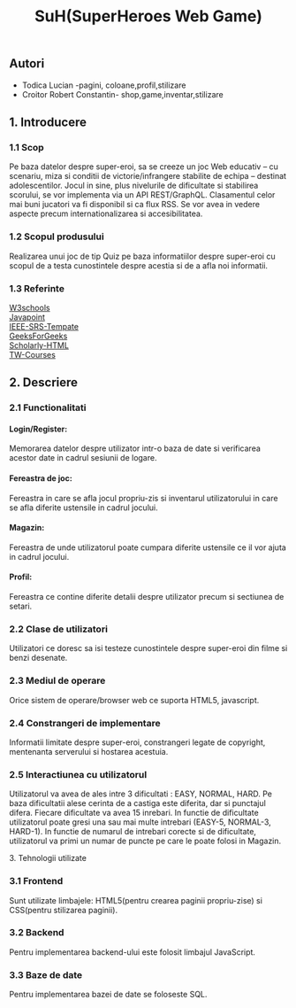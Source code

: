 <!DOCTYPE html>
<html>
<head>
    <meta charset="utf-8">
</head>
    
<body>
        <header>
        <h1>SuH(SuperHeroes Web Game)</h1>
        </header>
        <div role="contentinfo">
            <section typeof="sa:AuthorsList">
            <h2>Autori</h2>
            <ul>
                <li>Todica Lucian -pagini, coloane,profil,stilizare</li>
                <li>Croitor Robert Constantin- shop,game,inventar,stilizare</li>
            </ul>   
        </div>
            <h2>
            <span>1.</span>
            Introducere
            </h2>
            <h3>
            <span>1.1</span>
            Scop
            </h3>
            <p>Pe baza datelor despre super-eroi, sa se creeze un joc Web educativ – cu scenariu, miza si conditii de victorie/infrangere stabilite de echipa – destinat adolescentilor. Jocul in sine, plus nivelurile de dificultate si stabilirea scorului, se vor implementa via un API REST/GraphQL. Clasamentul celor mai buni jucatori va fi disponibil si ca flux RSS. Se vor avea in vedere aspecte precum internationalizarea si accesibilitatea.</p>
            <h3>
            <span>1.2</span>
            Scopul produsului
            </h3>
            <p>Realizarea unui joc de tip Quiz pe baza informatiilor despre super-eroi cu scopul de a testa cunostintele despre acestia si de a afla noi informatii.
            </p>
            <h3>
            <span>1.3</span>
            Referinte
            </h3>
            <a href="https://www.w3schools.com">W3schools</a><br>
            <a href="https://www.javatpoint.com/html-tutorial">Javapoint</a><br>
            <a href="https://github.com/rick4470/IEEE-SRS-Tempate">IEEE-SRS-Tempate</a><br>
            <a href="https://www.geeksforgeeks.org/how-to-make-elements-float-to-center/">GeeksForGeeks</a><br>
            <a href="https://w3c.github.io/scholarly-html/">Scholarly-HTML</a><br>
            <a href="https://profs.info.uaic.ro/~busaco/teach/courses/web/">TW-Courses</a><br>
            <h2>
            <span>2.</span>
            Descriere
            </h2>
            <h3>
            <span>2.1</span>
            Functionalitati
            </h3>
            <h4>Login/Register:</h4>
            <p>Memorarea datelor despre utilizator intr-o baza de date si verificarea acestor date in cadrul sesiunii de logare.</p>
            <h4>Fereastra de joc:</h4>
            <p>Fereastra in care se afla jocul propriu-zis si inventarul utilizatorului in care se afla diferite ustensile in cadrul jocului.</p>
            <h4>Magazin:</h4>
            <p>Fereastra de unde utilizatorul poate cumpara diferite ustensile ce il vor ajuta in cadrul jocului.</p>
            <h4>Profil:</h4>
            <p>Fereastra ce contine diferite detalii despre utilizator precum si sectiunea de setari.</p>
            <h3>
            <span>2.2</span>
            Clase de utilizatori
            </h3>
            <p>Utilizatori ce doresc sa isi testeze cunostintele despre super-eroi din filme si benzi desenate.</p>
            <h3>
            <span>2.3</span>
            Mediul de operare
            </h3>
            <p>Orice sistem de operare/browser web ce suporta HTML5, javascript.</p>
            <h3>
            <span>2.4</span>
            Constrangeri de implementare
            </h3>
            <p>Informatii limitate despre super-eroi, constrangeri legate de copyright, mentenanta serverului si hostarea acestuia.</p>
            <h3>
            <span>2.5</span>
            Interactiunea cu utilizatorul
            </h3>
            <p>Utilizatorul va avea de ales intre 3 dificultati : EASY, NORMAL, HARD. Pe baza dificultatii alese cerinta de a castiga este diferita, dar si punctajul difera. Fiecare dificultate va avea 15 inrebari. In functie de dificultate utilizatorul poate gresi una sau mai multe intrebari (EASY-5, NORMAL-3, HARD-1). In functie de numarul de intrebari corecte si de dificultate, utilizatorul va primi un numar de puncte pe care le poate folosi in Magazin.<p>
            <span>3.</span>
            Tehnologii utilizate
            </h2>
            <h3>
            <span>3.1</span>
            Frontend
            </h3>
            <p>Sunt utilizate limbajele: HTML5(pentru crearea paginii propriu-zise) si CSS(pentru stilizarea paginii). </p>
            <h3>
            <span>3.2</span>
            Backend
            </h3>
            <p>Pentru implementarea backend-ului este folosit limbajul JavaScript. </p>
            <h3>
            <span>3.3</span>
            Baze de date
            </h3>
            <p>Pentru implementarea bazei de date se foloseste SQL.</p>
</body>
</html>

